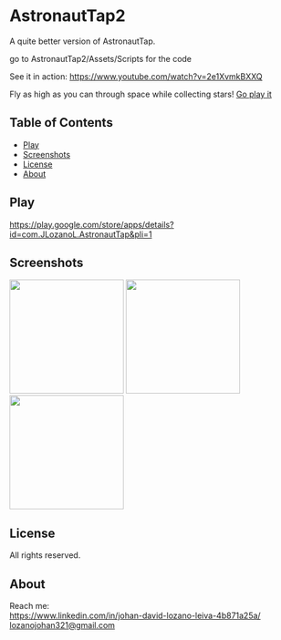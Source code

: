 # AstronautTap2

A quite better version of AstronautTap.   

go to AstronautTap2/Assets/Scripts for the code

See it in action: https://www.youtube.com/watch?v=2e1XvmkBXXQ

Fly as high as you can through space while collecting stars!
[Go play it](https://play.google.com/store/apps/details?id=com.JLozanoL.AstronautTap&pli=1)

## Table of Contents
- [Play](#play)  
- [Screenshots](#screenshots)
- [License](#license)
- [About](#about)

## Play

https://play.google.com/store/apps/details?id=com.JLozanoL.AstronautTap&pli=1

## Screenshots

<img src="https://github.com/LozanoJohan/AstronautTap2/assets/108693709/345ee12d-2b7a-4b61-b9b6-b7771fa77a90" width="200">
<img src="https://github.com/LozanoJohan/AstronautTap2/assets/108693709/cd1e377b-9947-4771-883b-f681aec07036" width="200">
<img src="https://github.com/LozanoJohan/AstronautTap2/assets/108693709/fc15fb89-f927-4bdb-b3ae-4cbcac1b5b22" width="200">

## License

All rights reserved.

## About

Reach me:  
https://www.linkedin.com/in/johan-david-lozano-leiva-4b871a25a/  
lozanojohan321@gmail.com


